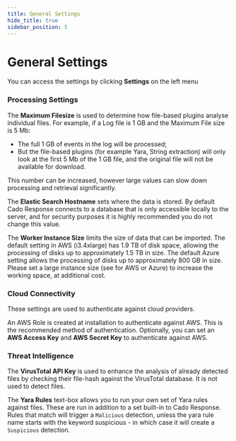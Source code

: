 ```yaml
---
title: General Settings
hide_title: true
sidebar_position: 5
---
```


# General Settings
You can access the settings by clicking **Settings** on the left menu

### Processing Settings
The **Maximum Filesize** is used to determine how file-based plugins analyse individual files. For example, if a Log file is 1 GB and the Maximum File size is 5 Mb:
- The full 1 GB of events in the log will be processed;
- But the file-based plugins (for example Yara, String extraction) will only look at the first 5 Mb of the 1 GB file, and the original file will not be available for download.

This number can be increased, however large values can slow down processing and retrieval significantly.

The **Elastic Search Hostname** sets where the data is stored. By default Cado Response connects to a database that is only accessible locally to the server, and for security purposes it is highly recommended you do not change this value.

The **Worker Instance Size** limits the size of data that can be imported. The default setting in AWS (i3.4xlarge) has 1.9 TB of disk space, allowing the processing of disks up to approximately 1.5 TB in size. The default Azure setting allows the processing of disks up to approximately 800 GB in size. Please set a large instance size (see for AWS or Azure) to increase the working space, at additional cost.

### Cloud Connectivity
These settings are used to authenticate against cloud providers.

An AWS Role is created at installation to authenticate against AWS. This is the recommended method of authentication. Optionally, you can set an **AWS Access Key** and **AWS Secret Key** to authenticate against AWS.

### Threat Intelligence
The **VirusTotal API Key** is used to enhance the analysis of already detected files by checking their file-hash against the VirusTotal database. It is not used to detect files. 

The **Yara Rules** text-box allows you to run your own set of Yara rules against files. These are run in addition to a set built-in to Cado Response. Rules that match will trigger a `Malicious` detection, unless the yara rule name starts with the keyword suspicious - in which case it will create a `Suspicious` detection.

